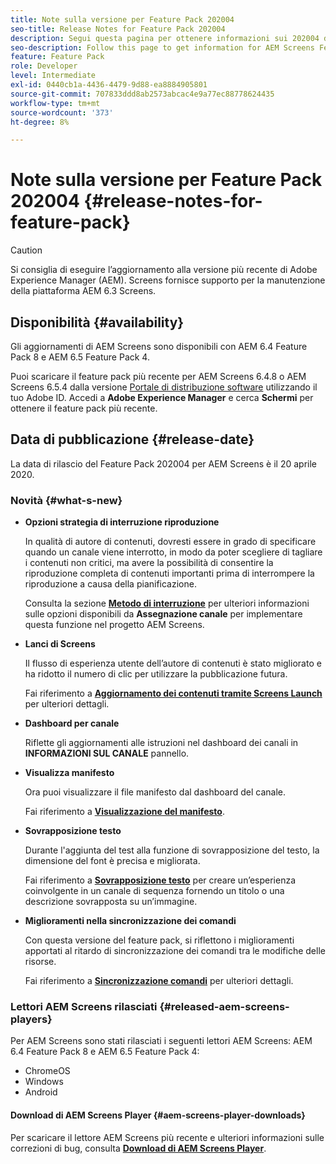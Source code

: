 ```yaml
---
title: Note sulla versione per Feature Pack 202004
seo-title: Release Notes for Feature Pack 202004
description: Segui questa pagina per ottenere informazioni sui 202004 di AEM Screens Feature Pack rilasciati il 20 aprile 2020.
seo-description: Follow this page to get information for AEM Screens Feature Pack 202004 released on April 20, 2020.
feature: Feature Pack
role: Developer
level: Intermediate
exl-id: 0440cb1a-4436-4479-9d88-ea8884905801
source-git-commit: 707833ddd8ab2573abcac4e9a77ec88778624435
workflow-type: tm+mt
source-wordcount: '373'
ht-degree: 8%

---
```


# Note sulla versione per Feature Pack 202004 {#release-notes-for-feature-pack}

>[!CAUTION]
>
>Si consiglia di eseguire l’aggiornamento alla versione più recente di Adobe Experience Manager (AEM). Screens fornisce supporto per la manutenzione della piattaforma AEM 6.3 Screens.

## Disponibilità {#availability}

Gli aggiornamenti di AEM Screens sono disponibili con AEM 6.4 Feature Pack 8 e AEM 6.5 Feature Pack 4.

Puoi scaricare il feature pack più recente per AEM Screens 6.4.8 o AEM Screens 6.5.4 dalla versione [Portale di distribuzione software](https://experience.adobe.com/#/downloads/content/software-distribution/it/aem.html) utilizzando il tuo Adobe ID. Accedi a **Adobe Experience Manager** e cerca **Schermi** per ottenere il feature pack più recente.

## Data di pubblicazione {#release-date}

La data di rilascio del Feature Pack 202004 per AEM Screens è il 20 aprile 2020.

### Novità {#what-s-new}

* **Opzioni strategia di interruzione riproduzione**

   In qualità di autore di contenuti, dovresti essere in grado di specificare quando un canale viene interrotto, in modo da poter scegliere di tagliare i contenuti non critici, ma avere la possibilità di consentire la riproduzione completa di contenuti importanti prima di interrompere la riproduzione a causa della pianificazione.

   Consulta la sezione **[Metodo di interruzione](/help/user-guide/channel-assignment.md#interruption-method-channel)** per ulteriori informazioni sulle opzioni disponibili da **Assegnazione canale** per implementare questa funzione nel progetto AEM Screens.

* **Lanci di Screens**

   Il flusso di esperienza utente dell’autore di contenuti è stato migliorato e ha ridotto il numero di clic per utilizzare la pubblicazione futura.

   Fai riferimento a **[Aggiornamento dei contenuti tramite Screens Launch](launches.md)** per ulteriori dettagli.

* **Dashboard per canale**

   Riflette gli aggiornamenti alle istruzioni nel dashboard dei canali in **INFORMAZIONI SUL CANALE** pannello.


* **Visualizza manifesto**

   Ora puoi visualizzare il file manifesto dal dashboard del canale.

   Fai riferimento a **[Visualizzazione del manifesto](/help/user-guide/managing-channels.md#view-manifest)**.

* **Sovrapposizione testo**

   Durante l&#39;aggiunta del test alla funzione di sovrapposizione del testo, la dimensione del font è precisa e migliorata.

   Fai riferimento a **[Sovrapposizione testo](text-overlay.md)** per creare un’esperienza coinvolgente in un canale di sequenza fornendo un titolo o una descrizione sovrapposta su un’immagine.

* **Miglioramenti nella sincronizzazione dei comandi**

   Con questa versione del feature pack, si riflettono i miglioramenti apportati al ritardo di sincronizzazione dei comandi tra le modifiche delle risorse.

   Fai riferimento a **[Sincronizzazione comandi](using-command-sync.md)** per ulteriori dettagli.

### Lettori AEM Screens rilasciati {#released-aem-screens-players}

Per AEM Screens sono stati rilasciati i seguenti lettori AEM Screens: AEM 6.4 Feature Pack 8 e AEM 6.5 Feature Pack 4:

* ChromeOS
* Windows
* Android

#### Download di AEM Screens Player  {#aem-screens-player-downloads}

Per scaricare il lettore AEM Screens più recente e ulteriori informazioni sulle correzioni di bug, consulta **[Download di AEM Screens Player](https://download.macromedia.com/screens/)**.
